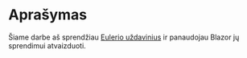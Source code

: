 <h1>Aprašymas</h1>
Šiame darbe aš sprendžiau <a href="https://projecteuler.net/archives">Eulerio uždavinius</a> ir panaudojau Blazor jų sprendimui atvaizduoti.
